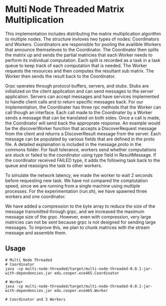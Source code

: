 # Multi Node Threaded Matrix Multiplication
This implementation includes distributing the matrix multiplication algorithm to multiple nodes. The structure invloves two types of nodes: Coordinators and Workers. Coordinators are responsible for pooling the availible Workers that announce themseleves to the Coordinator. The Coordinator then splits the matrix up and sends the partial matricies that each Worker needs to perform its individual computation. Each split is recorded as a task in a task queue to keep track of each computation that is needed. The Worker requests the resources and then computes the resultant sub matrix. The Worker then sends the result back to the Coordinator.

Grpc operates through protocol buffers, servers, and stubs. Stubs are initialized on the client application and can send messages to the server application. Servers can accept messages and have services implemented to handle client calls and to return specific messages back. For our implementation, the Coordinater has three rpc methods that the Worker can call though an interface. Each call made to the Coordinater by a Worker sends a message that can be translated on both sides. Once a call is made, the Coordinator will send back the approprate response. An example would be the discoverWorker function that accepts a DiscoverRequest message from the client and returns a DiscoverResult message from the server. Each message can be populated by various fields that are defined in the proto file. A detailed explaination is included in the message.proto in the commons folder. For fault tolerance, workers send whether computations are stuck or failed to the coordinator using type field in ResultMessage. If the coordinator received FAILED type, it adds the following task back to the queue and reassigns the task to other workers. 

To simulate the network latency, we made the worker to wait 2 seconds before requesting new task. We have not compared the comptutation speed, since we are running from a single machine using multiple processes. For the experimentation (run.sh), we have spawned three workers and one coordinator. 

We have added a compression to the byte array to reduce the size of the message transmitted through grpc, and we increased the maximum message size of the grpc. However, even with compression, very large matricies can not be sent because grpc is not designed for sending large messages. To improve this, we plan to chunk matrices with the stream message and assemble them. 

## Usage
```
# Multi Node Threaded
# Coordinator
java -cp multi-node-threaded/target/multi-node-threaded-0.0.1-jar-with-dependencies.jar edu.cooper.ece465.Coordinator

# Worker
java -cp multi-node-threaded/target/multi-node-threaded-0.0.1-jar-with-dependencies.jar edu.cooper.ece465.Worker

# Coordinator and 3 Workers
```